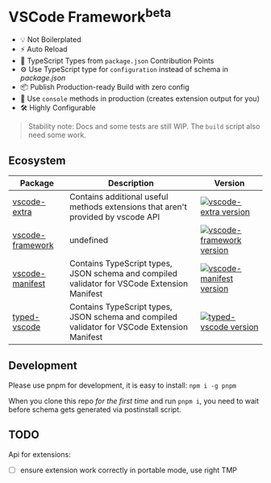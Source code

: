 # VSCode Framework<sup>beta</sup>

- 💡 Not Boilerplated
- ⚡️ Auto Reload
- 🔑 TypeScript Types from `package.json` Contribution Points
- ⚙️ Use TypeScript type for `configuration` instead of schema in *package.json*
- 📦 Publish Production-ready Build with zero config
- 🚀 Use `console` methods in production (creates extension output for you)
- 🛠️ Highly Configurable

> Stability note: Docs and some tests are still WIP. The `build` script also need some work.

## Ecosystem
| Package | Description | Version |
| --- | --- | --- |
| [vscode-extra](https://github.com/zardoy/vscode-framework/tree/main/packages/vscode-extra) | Contains additional useful methods extensions that aren't provided by vscode API | [![vscode-extra version](https://img.shields.io/npm/v/vscode-extra/next.svg?label=%20)](https://npmjs.com/package/vscode-extra/v/next) |
| [vscode-framework](https://github.com/zardoy/vscode-framework/tree/main/packages/vscode-framework) | undefined | [![vscode-framework version](https://img.shields.io/npm/v/vscode-framework/next.svg?label=%20)](https://npmjs.com/package/vscode-framework/v/next) |
| [vscode-manifest](https://github.com/zardoy/vscode-framework/tree/main/packages/vscode-manifest) | Contains TypeScript types, JSON schema and compiled validator for VSCode Extension Manifest | [![vscode-manifest version](https://img.shields.io/npm/v/vscode-manifest/next.svg?label=%20)](https://npmjs.com/package/vscode-manifest/v/next) |
| [typed-vscode](https://github.com/zardoy/vscode-framework/tree/main/packages/typed-vscode) | Contains TypeScript types, JSON schema and compiled validator for VSCode Extension Manifest | [![typed-vscode version](https://img.shields.io/npm/v/typed-vscode/next.svg?label=%20)](https://npmjs.com/package/typed-vscode/v/next) |

## Development

Please use pnpm for development, it is easy to install: `npm i -g pnpm`

When you clone this repo *for the first time* and run `pnpm i`, you need to wait before schema gets generated via postinstall script.

## TODO

Api for extensions:

- [ ] ensure extension work correctly in portable mode, use right TMP
